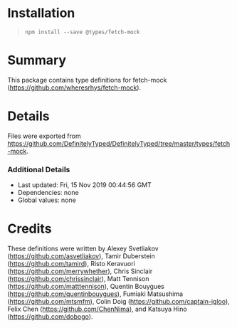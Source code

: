 # Installation
> `npm install --save @types/fetch-mock`

# Summary
This package contains type definitions for fetch-mock (https://github.com/wheresrhys/fetch-mock).

# Details
Files were exported from https://github.com/DefinitelyTyped/DefinitelyTyped/tree/master/types/fetch-mock.

### Additional Details
 * Last updated: Fri, 15 Nov 2019 00:44:56 GMT
 * Dependencies: none
 * Global values: none

# Credits
These definitions were written by Alexey Svetliakov (https://github.com/asvetliakov), Tamir Duberstein (https://github.com/tamird), Risto Keravuori (https://github.com/merrywhether), Chris Sinclair (https://github.com/chrissinclair), Matt Tennison (https://github.com/matttennison), Quentin Bouygues (https://github.com/quentinbouygues), Fumiaki Matsushima (https://github.com/mtsmfm), Colin Doig (https://github.com/captain-igloo), Felix Chen (https://github.com/ChenNima), and Katsuya Hino (https://github.com/dobogo).
